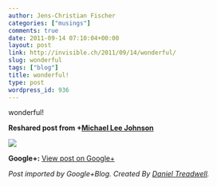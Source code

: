 ```yaml
---
author: Jens-Christian Fischer
categories: ["musings"]
comments: true
date: 2011-09-14 07:10:04+00:00
layout: post
link: http://invisible.ch/2011/09/14/wonderful/
slug: wonderful
tags: ["blog"]
title: wonderful!
type: post
wordpress_id: 936
---
```


wonderful!  
  
**Reshared post from +[Michael Lee Johnson](https://plus.google.com/100125012078853567494)**  


<blockquote></blockquote>

  
[![](https://lh3.googleusercontent.com/-sUxhjU_ldUM/Tm-4mwyUkWI/AAAAAAAAH4E/EMqNRXaiwaY/computer%252Cdesign%252Cimages%252Cphilosophy%252Ccomputers%252Ccartoon-c020938493360a30c06cc73132112e7d_h%255B1%255D.jpg)](https://lh3.googleusercontent.com/-sUxhjU_ldUM/Tm-4mwyUkWI/AAAAAAAAH4E/EMqNRXaiwaY/computer%252Cdesign%252Cimages%252Cphilosophy%252Ccomputers%252Ccartoon-c020938493360a30c06cc73132112e7d_h%255B1%255D.jpg)

**Google+:** [View post on Google+](https://plus.google.com/109789939743085010576/posts/PFzjg3UH9CH)

  
  
_Post imported by Google+Blog.  Created By [Daniel Treadwell](http://minimali.se/)._
